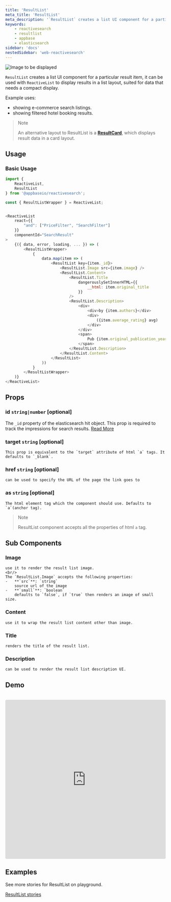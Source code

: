 ```yaml
---
title: 'ResultList'
meta_title: 'ResultList'
meta_description: '`ResultList` creates a list UI component for a particular result item, it can be used with `ReactiveList` to display results in a list layout, suited for data that needs a compact display.'
keywords:
    - reactivesearch
    - resultlist
    - appbase
    - elasticsearch
sidebar: 'docs'
nestedSidebar: 'web-reactivesearch'
---
```


![Image to be displayed](https://i.imgur.com/iY2csRm.png)

`ResultList` creates a list UI component for a particular result item, it can be used with `ReactiveList` to display results in a list layout, suited for data that needs a compact display.

Example uses:

-   showing e-commerce search listings.
-   showing filtered hotel booking results.

> Note
>
> An alternative layout to ResultList is a [**ResultCard**](/docs/reactivesearch/v3/result/resultcard/), which displays result data in a card layout.

## Usage

### Basic Usage

```js
import {
    ReactiveList,
    ResultList
} from '@appbaseio/reactivesearch';

const { ResultListWrapper } = ReactiveList;


<ReactiveList
    react={{
        "and": ["PriceFilter", "SearchFilter"]
    }}
    componentId="SearchResult"
>
    {({ data, error, loading, ... }) => (
        <ResultListWrapper>
            {
                data.map(item => (
                    <ResultList key={item._id}>
                        <ResultList.Image src={item.image} />
                        <ResultList.Content>
                            <ResultList.Title
                                dangerouslySetInnerHTML={{
                                    __html: item.original_title
                                }}
                            />
                            <ResultList.Description>
                                <div>
                                    <div>by {item.authors}</div>
                                    <div>
                                        ({item.average_rating} avg)
                                    </div>
                                </div>
                                <span>
                                    Pub {item.original_publication_year}
                                </span>
                            </ResultList.Description>
                        </ResultList.Content>
                    </ResultList>
                ))
            }
        </ResultListWrapper>
    )}
</ReactiveList>
```

## Props

### id `string|number` [optional]
The `_id` property of the elasticsearch hit object. This prop is required to track the impressions for search results. [Read More](docs/reactivesearch/v3/advanced/analytics#track-impressions-for-search-results)
### target `string` [optional]
    This prop is equivalent to the `target` attribute of html `a` tags. It defaults to `_blank`.
### href `string` [optional]
    can be used to specify the URL of the page the link goes to
### as  `string` [optional]
    The html element tag which the component should use. Defaults to `a`(anchor tag).

> Note
>
> ResultList component accepts all the properties of html `a` tag.

## Sub Components

### Image
    use it to render the result list image.
    <br/>
    The `ResultList.Image` accepts the following properties:
    -   **`src`**: `string`
        source url of the image
    -   **`small`**: `boolean`
        defaults to `false`, if `true` then renders an image of small size.
### Content
    use it to wrap the result list content other than image.
### Title
    renders the title of the result list.
### Description
    can be used to render the result list description UI.

## Demo

<br />

<iframe src="https://codesandbox.io/embed/github/appbaseio/reactivesearch/tree/next/packages/web/examples/ResultList" style="width:100%; height:500px; border:0; border-radius: 4px; overflow:hidden;" sandbox="allow-modals allow-forms allow-popups allow-scripts allow-same-origin"></iframe>

## Examples

See more stories for ResultList on playground.

<a href="https://opensource.appbase.io/playground/?selectedKind=Result%20components%2FResultList" target="_blank">ResultList stories</a>
